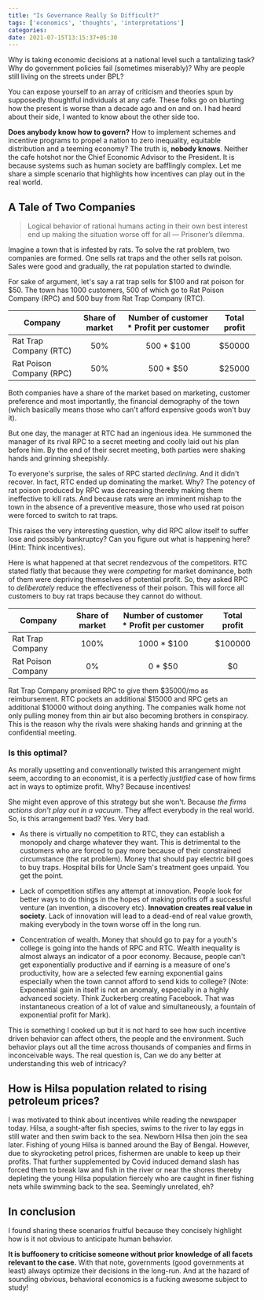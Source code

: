 ```yaml
---
title: "Is Governance Really So Difficult?"
tags: ['economics', 'thoughts', 'interpretations']
categories: 
date: 2021-07-15T13:15:37+05:30
--- 
```


Why is taking economic decisions at a national level such a tantalizing task? Why do government policies fail (sometimes miserably)? Why are people still living on the streets under BPL?   

You can expose yourself to an array of criticism and theories spun by supposedly thoughtful individuals at any cafe. These folks go on blurting how the present is worse than a decade ago and on and on. I had heard about their side, I wanted to know about the other side too.   

**Does anybody know how to govern?** How to implement schemes and incentive programs to propel a nation to zero inequality, equitable distribution and a teeming economy? The truth is, **nobody knows**. Neither the cafe hotshot nor the Chief Economic Advisor to the President. It is because systems such as human society are bafflingly complex. Let me share a simple scenario that highlights how incentives can play out in the real world.   

## A Tale of Two Companies   

> Logical behavior of rational humans acting in their own best interest end up making the situation worse off for all — Prisoner’s dilemma.  

Imagine a town that is infested by rats. To solve the rat problem, two companies are formed. One sells rat traps and the other sells rat poison. Sales were good and gradually, the rat population started to dwindle.   

For sake of argument, let's say a rat trap sells for $100 and rat poison for $50. The town has 1000 customers, 500 of which go to Rat Poison Company (RPC) and 500 buy from Rat Trap Company (RTC).  

|Company| Share of market | Number of customer * Profit per customer | Total profit|  
|------|:----:|:------:|:-------:|   
|Rat Trap Company (RTC)|50%| 500 * $100 | $50000|
|Rat Poison Company (RPC)|50%| 500 * $50 | $25000|    

Both companies have a share of the market based on marketing, customer preference and most importantly, the financial demography of the town (which basically means those who can't afford expensive goods won't buy it).    

But one day, the manager at RTC had an ingenious idea. He summoned the manager of its rival RPC to a secret meeting and coolly laid out his plan before him. By the end of their secret meeting, both parties were shaking hands and grinning sheepishly.   

To everyone's surprise, the sales of RPC started _declining_. And it didn't recover. In fact, RTC ended up dominating the market. Why? The potency of rat poison produced by RPC was decreasing thereby making them ineffective to kill rats. And because rats were an imminent mishap to the town in the absence of a preventive measure, those who used rat poison were forced to switch to rat traps.   

This raises the very interesting question, why did RPC allow itself to suffer lose and possibly bankruptcy? Can you figure out what is happening here? (Hint: Think incentives).  

Here is what happened at that secret rendezvous of the competitors. RTC stated flatly that because they were _competing_ for market dominance, both of them were depriving themselves of  potential profit. So, they asked RPC to _deliberately_ reduce the effectiveness of their poison. This will force all customers to buy rat traps because they cannot do without.   

|Company|Share of market |Number of customer * Profit per customer | Total profit |
|-------|:-----:|:----------:|:-------:|
| Rat Trap Company |100%| 1000 * $100 | $100000|
| Rat Poison Company|0%| 0 * $50 | $0|   

Rat Trap Company promised RPC to give them $35000/mo as reimbursement. RTC pockets an additional $15000 and RPC gets an additional $10000 without doing anything. The companies walk home not only pulling money from thin air but also becoming brothers in conspiracy. This is the reason why the rivals were shaking hands and grinning at the confidential meeting.   

### Is this optimal?    

As morally upsetting and conventionally twisted this arrangement might seem, according to an economist, it is a perfectly _justified_ case of how firms act in ways to optimize profit. Why? Because incentives!    

She might even approve of this strategy but she won't. Because _the firms actions don't play out in a vacuum_. They affect everybody in the real world. So, is this arrangement bad? Yes. Very bad.   

- As there is virtually no competition to RTC, they can establish a monopoly and charge whatever they want. This is detrimental to the customers who are forced to pay more because of their constrained circumstance (the rat problem). Money that should pay electric bill goes to buy traps. Hospital bills for Uncle Sam's treatment goes unpaid. You get the point.        

- Lack of competition stifles any attempt at innovation. People look for better ways to do things in the hopes of making profits off a successful venture (an invention, a discovery etc). **Innovation creates real value in society**. Lack of innovation will lead to a dead-end of real value growth, making everybody in the town worse off in the long run.   

- Concentration of wealth. Money that should go to pay for a youth's college is going into the hands of RPC and RTC. Wealth inequality is almost always an indicator of a poor economy. Because, people can't get exponentially productive and if earning is a measure of one's productivity, how are a selected few earning exponential gains especially when the town cannot afford to send kids to college? (Note: Exponential gain in itself is not an anomaly, especially in a highly advanced society. Think Zuckerberg creating Facebook. That was instantaneous creation of a lot of value and simultaneously, a fountain of exponential profit for Mark).      

This is something I cooked up but it is not hard to see how such incentive driven behavior can affect others, the people and the environment. Such behavior plays out all the time across thousands of companies and firms in inconceivable ways. The real question is, Can we do any better at understanding this web of intricacy?   

## How is Hilsa population related to rising petroleum prices?     

I was motivated to think about incentives while reading the newspaper today. Hilsa, a sought-after fish species, swims to the river to lay eggs in still water and then swim back to the sea. Newborn Hilsa then join the sea later. Fishing of young Hilsa is banned around the Bay of Bengal. However, due to skyrocketing petrol prices, fishermen are unable to keep up their profits. That further supplemented by Covid induced demand slash has forced them to break law and fish in the river or near the shores thereby depleting the young Hilsa population fiercely who are caught in finer fishing nets while swimming back to the sea. Seemingly unrelated, eh?      

## In conclusion   
  
I found sharing these scenarios fruitful because they concisely highlight how is it not obvious to anticipate human behavior.    

**It is buffoonery to criticise someone without prior knowledge of all facets relevant to the case.** With that note, governments (good governments at least) always optimize their decisions in the long-run. And at the hazard of sounding obvious, behavioral economics is a fucking awesome subject to study!   

